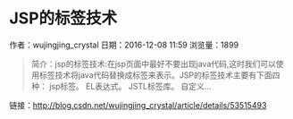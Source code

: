 # JSP的标签技术
作者：wujingjing_crystal
日期：2016-12-08 11:59
浏览量：1899
> 简介：jsp的标签技术:在jsp页面中最好不要出现java代码,这时我们可以使用标签技术将java代码替换成标签来表示。JSP的标签技术主要有下面四种：
jsp标签。
EL表达式。
JSTL标签库。
自定义...

 链接：http://blog.csdn.net/wujingjing_crystal/article/details/53515493
